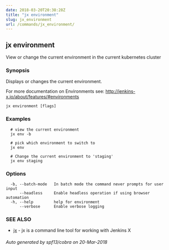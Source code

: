 ```yaml
---
date: 2018-03-20T20:38:28Z
title: "jx environment"
slug: jx_environment
url: /commands/jx_environment/
---
```

## jx environment

View or change the current environment in the current kubernetes cluster

### Synopsis

Displays or changes the current environment. 

For more documentation on Environments see: http://jenkins-x.io/about/features/#environments

```
jx environment [flags]
```

### Examples

```
  # view the current environment
  jx env -b
  
  # pick which environment to switch to
  jx env
  
  # Change the current environment to 'staging'
  jx env staging
```

### Options

```
  -b, --batch-mode   In batch mode the command never prompts for user input
      --headless     Enable headless operation if using browser automation
  -h, --help         help for environment
      --verbose      Enable verbose logging
```

### SEE ALSO

* [jx](/commands/jx/)	 - jx is a command line tool for working with Jenkins X

###### Auto generated by spf13/cobra on 20-Mar-2018
